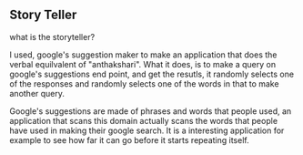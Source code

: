 ## Story Teller

what is the storyteller?
    
I used, google's suggestion maker to make an application that does the
verbal equilvalent of "anthakshari". What it does, is to make a query
on google's suggestions end point, and get the resutls, it randomly
selects one of the responses and randomly selects one of the words in
that to make another query. 

Google's suggestions are made of phrases and words that people used,
an application that scans this domain actually scans the words that
people have used in making their google search. It is a interesting
application for example to see how far it can go before it starts
repeating itself.
